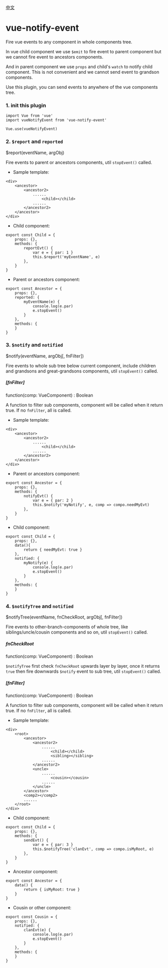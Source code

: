 [中文](README.md)

# vue-notify-event
Fire vue events to any component in whole components tree.

In vue child component we use `$emit` to fire event to parent component but we cannot fire event to ancestors components.

And in parent component we use `props` and child's `watch` to notify child component. This is not convenient and we cannot send event to grandson components.

Use this plugin, you can send events to anywhere of the vue components tree.

### 1. init this plugin
```
import Vue from 'vue'
import vueNotifyEvent from 'vue-notify-event'

Vue.use(vueNotifyEvent)
```

### 2. `$report` and `reported`
$report(eventName, argObj)

Fire events to parent or ancestors components, util `stopEvent()` called.

* Sample template:
```
<div>
    <ancestor>
        <ancestor2>
            ......
                <child></child>
            ......
        </ancestor2>
    </ancestor>
</div>
```
* Child component:
```
export const Child = {
    props: {},
    methods: {
        reportEvt() {
            var e = { par: 1 }
            this.$report('myEventName', e)
        },
    }
}
```

* Parent or ancestors component:
```
export const Ancestor = {
    props: {},
    reported: {
        myEventName(e) {
            console.log(e.par)
            e.stopEvent()
        }
    },
    methods: {
    }
}
```


### 3. `$notify` and `notified`
$notify(eventName, argObj[, fnFilter])

Fire events to whole sub tree below current component, include children and grandsons and great-grandsons components, util `stopEvent()` called.
##### [fnFilter]
function(comp: VueComponent) : Boolean

A function to filter sub components, component will be called when it return true. If no `fnFilter`, all is called.

* Sample template:
```
<div>
    <ancestor>
        <ancestor2>
            ......
                <child></child>
            ......
        </ancestor2>
    </ancestor>
</div>
```

* Parent or ancestors component:
```
export const Ancestor = {
    props: {},
    methods: {
        notifyEvt() {
            var e = { par: 2 }
            this.$notify('myNotify', e, comp => compo.needMyEvt)
        },
    }
}
```

* Child component:
```
export const Child = {
    props: {},
    data(){
        return { needMyEvt: true }
    },
    notified: {
        myNotify(e) {
            console.log(e.par)
            e.stopEvent()
        }
    },
    methods: {
    }
}
```



### 4. `$notifyTree` and `notified`
$notifyTree(eventName, fnCheckRoot, argObj[, fnFilter])

Fire events to other-branch-components of whole tree, like siblings/uncle/cousin components and so on, util `stopEvent()` called.
##### fnCheckRoot
function(comp: VueComponent) : Boolean

`$notifyTree` first check `fnCheckRoot` upwards layer by layer, once it returns `true` then fire downwards `$notify` event to sub tree, util `stopEvent()` called.
##### [fnFilter]
function(comp: VueComponent) : Boolean

A function to filter sub components, component will be called when it return true. If no `fnFilter`, all is called.
* Sample template:
```
<div>
    <root>
        <ancestor>
            <ancestor2>
                ......
                    <child></child>
                    <sibling></sibling>
                ......
            </ancestor2>
            <uncle>
                ......
                    <cousin></cousin>
                ......
            </uncle>
        </ancestor>
        <comp2></comp2>
        ......
    </root>
</div>
```

* Child component:
```
export const Child = {
    props: {},
    methods: {
        sendEvt() {
            var e = { par: 3 }
            this.$notifyTree('clanEvt', comp => compo.isMyRoot, e)
        },
    }
}
```

* Ancestor component:
```
export const Ancestor = {
    data() {
        return { isMyRoot: true }
    }
}
```

* Cousin or other component:
```
export const Cousin = {
    props: {},
    notified: {
        clanEvt(e) {
            console.log(e.par)
            e.stopEvent()
        }
    },
    methods: {
    }
}
```
